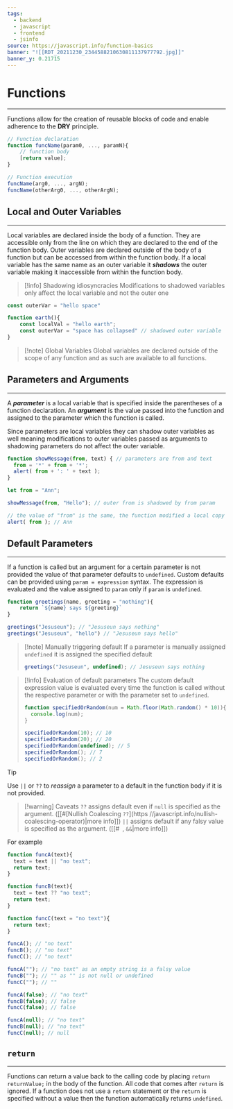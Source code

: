 ```yaml
---
tags:
  - backend
  - javascript
  - frontend
  - jsinfo
source: https://javascript.info/function-basics
banner: "![[RDT_20211230_2344588210630811137977792.jpg]]"
banner_y: 0.21715
---
```

# Functions
---
Functions allow for the creation of reusable blocks of code and enable adherence to the **DRY** principle. 

```javascript
// Function declaration
function funcName(param0, ..., paramN){
	// function body
	[return value]; 
}

// Function execution
funcName(arg0, ..., argN);
funcName(otherArg0, ..., otherArgN);
```

## Local and Outer Variables
---
Local variables are declared inside the body of a function. They are accessible only from the line on which they are declared to the end of the function body. Outer variables are declared outside of the body of a function but can be accessed from within the function body. If a local variable has the same name as an outer variable it ***shadows*** the outer variable making it inaccessible from within the function body. 

> [!info] Shadowing idiosyncracies
> Modifications to shadowed variables only affect the local variable and not the outer one

```javascript
const outerVar = "hello space"

function earth(){
	const localVal = "hello earth";
	const outerVar = "space has collapsed" // shadowed outer variable
}
```

> [!note] Global Variables
> Global variables are declared outside of the scope of any function and as such are available to all functions. 

## Parameters and Arguments
---
A ***parameter*** is a local variable that is specified inside the parentheses of a function declaration. An ***argument*** is the value passed into the function and assigned to the parameter which the function is called.

Since parameters are local variables they can shadow outer variables as well meaning modifications to outer variables passed as arguments to shadowing parameters do not affect the outer variable.

```javascript
function showMessage(from, text) { // parameters are from and text
  from = '*' + from + '*';
  alert( from + ': ' + text );
}

let from = "Ann";

showMessage(from, "Hello"); // outer from is shadowed by from param

// the value of "from" is the same, the function modified a local copy
alert( from ); // Ann
```

## Default Parameters
---
If a function is called but an argument for a certain parameter is not provided the value of that parameter defaults to `undefined`. Custom defaults can be provided using `param = expression` syntax. The expression is evaluated and the value assigned to `param` only if `param` is `undefined`. 

```javascript
function greetings(name, greeting = "nothing"){
	return `${name} says ${greeting}`
}

greetings("Jesuseun"); // "Jesuseun says nothing"
greetings("Jesuseun", "hello") // "Jesuseun says hello"
```

> [!note] Manually triggering default
> If a parameter is manually assigned `undefined` it is assigned the specified default
> ```javascript
> greetings("Jesuseun", undefined); // Jesuseun says nothing
>```

> [!info] Evaluation of default parameters
> The custom default expression value is evaluated every time the function is called without the respective parameter or with the parameter set to `undefined`.
> ```javascript
> function specifiedOrRandom(num = Math.floor(Math.random() * 10)){
> 	console.log(num);
> }
> 
> specifiedOrRandom(10); // 10
> specifiedOrRandom(20); // 20
> specifiedOrRandom(undefined); // 5
> specifiedOrRandom(); // 7
> specifiedOrRandom(); // 2
> ```

> [!tip]
> Use `||` or `??` to *reassign* a parameter to a default in the function body if it is not provided. 
> > [!warning] Caveats
> > `??` assigns default even if `null` is specified as the argument. ([[#[Nullish Coalescing `??`](https //javascript.info/nullish-coalescing-operator)|more info]])
> > `||` assigns default if any falsy value is specified as the argument. ([[#` `, `&&`|more info]])
>
>For example
> 
> ```javascript
> function funcA(text){
> 	text = text || "no text";
> 	return text; 
> }
> 
> function funcB(text){
> 	text = text ?? "no text";
> 	return text;
> }
> 
> function funcC(text = "no text"){
> 	return text;
> }
> 
> funcA(); // "no text"
> funcB(); // "no text"
> funcC(); // "no text"
> 
> funcA(""); // "no text" as an empty string is a falsy value
> funcB(""); // "" as "" is not null or undefined
> funcC(""); // ""
> 
> funcA(false); // "no text"
> funcB(false); // false
> funcC(false); // false
> 
> funcA(null); // "no text"
> funcB(null); // "no text"
> funcC(null); // null
>```

## `return`
---
Functions can return a value back to the calling code by placing `return returnValue;` in the body of the function. All code that comes after `return` is ignored. If a function does not use a `return` statement or the `return` is specified without a value then the function automatically returns `undefined`. 

